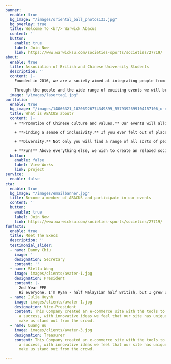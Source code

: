 ```yaml
---
banner:
  enable: true
  bg_image: "/images/oriental_ball_photos133.jpg"
  bg_overlay: true
  title: Welcome To <br/> Warwick Abacus
  content: ''
  button:
    enable: true
    label: Join Now
    link: https://www.warwicksu.com/societies-sports/societies/27719/
about:
  enable: true
  title: Association of British and Chinese University Students
  description: ''
  content: |-
    Founded in 2016, we are a society aimed at integrating people from all backgrounds sharing a common interest in Chinese and Asian culture. We do this through organising a variety of enjoyable events throughout the year. Dim Sum, bowling, Hot Pot and karaoke are some of the examples of events we have organised in the past. We hope to play a pivotal role in eliminating any barriers and misconceptions perceived to exist between student communities from different cultures and origins.

    Through the people and the wide range of exciting events we will bring you throughout the year, we hope you will have a happy and unforgettable university experience and establish lifelong friendships. Therefore, what have you got to lose? Come to have fun and meet new people at our next event!
  image: "/images/lasertag1.jpg"
portfolio:
  enable: true
  bg_image: "/images/14066321_10206926774349899_5579392699104157106_o-e1571562526696.jpg"
  title: What is ABACUS about?
  content: |-
    + **Promotion of Chinese culture and values.** Our events will allow you to experience this age old culture rich of unique fascinating traditions.

    + **Finding a sense of inclusivity.** If you ever felt out of place, you may just be able to find like-minded people who will understand you. We are a close community and we try to accommodate everyone with common interests. You will likely build bonds for life and create a home away from home!

    + **Diversity.** Not only you will find a range of all sorts of people with incredible international mindsets, yet woven together through the influence of a Chinese background. Nevertheless, we can also cater anyone with even the mildest interests in Chinese culture.

    + **Fun!** Above everything else, we wish to create an relaxed social environment for everyone to create cheerful memories and ever lasting relationships in the society.
  button:
    enable: false
    label: View Works
    link: project
service:
  enable: false
cta:
  enable: true
  bg_image: "/images/emailbanner.jpg"
  title: Become a member of ABACUS and participate in our events
  content: ''
  button:
    enable: true
    label: Join Now
    link: https://www.warwicksu.com/societies-sports/societies/27719/
funfacts:
  enable: true
  title: Meet The Execs
  description: ''
  testimonial_slider:
  - name: Danny Chiu
    image: ''
    designation: Secretary
    content: ''
  - name: Stella Wong
    image: images/clients/avater-1.jpg
    designation: President
    content: |-
      2nd Year PPE
      Hi everyone, I’m Ryan - half Malaysian half British, but I grew up in Hong Kong. I'm excited to be your president for next year and I’ll do my best to make the society fun and inclusive! I love photography and will never say no to food (rip my budget). Also, my flush is definitely the worst. Looking forward to meeting everyone!
  - name: Julia Huynh
    image: images/clients/avater-1.jpg
    designation: Vice-President
    content: This Company created an e-commerce site with the tools to make our business
      a success, with innovative ideas we feel that our site has unique elements that
      make us stand out from the crowd.
  - name: Guang Wu
    image: images/clients/avater-3.jpg
    designation: Treasurer
    content: This Company created an e-commerce site with the tools to make our business
      a success, with innovative ideas we feel that our site has unique elements that
      make us stand out from the crowd.

---
```

